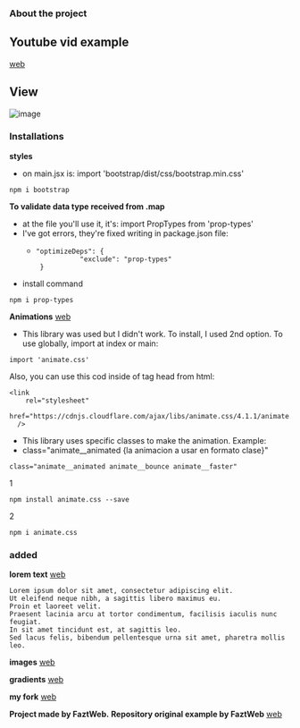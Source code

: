 ### About the project

## Youtube vid example
[web](https://www.youtube.com/watch?v=1_DXtP0XyDw)

## View
![image](https://user-images.githubusercontent.com/93058053/232256477-02238e54-699f-4dc4-bf11-269c90bdc4c8.png)


### Installations

**styles**
- on main.jsx is: import 'bootstrap/dist/css/bootstrap.min.css'
```
npm i bootstrap
```
**To validate data type received from .map**
- at the file you'll use it, it's: import PropTypes from 'prop-types'
- I've got errors, they're fixed writing in package.json file: 
  - ```    
    "optimizeDeps": {
               "exclude": "prop-types"
     }
    ```
- install command
```
npm i prop-types
```
**Animations**  [web](https://animate.style/)
- This library was used but I didn't work. To install, I used 2nd option. To use globally, import at index or main:
```
import 'animate.css'
```
Also, you can use this cod inside of tag head from html: 
```
<link
    rel="stylesheet"
    href="https://cdnjs.cloudflare.com/ajax/libs/animate.css/4.1.1/animate.min.css"
  />
  ```
- This library uses specific classes to make the animation. Example: 
- class="animate__animated {la animacion a usar en formato clase}"
```
class="animate__animated animate__bounce animate__faster"
```


1
```
npm install animate.css --save
```
2
```
npm i animate.css 
```


### added
**lorem text**
[web](https://es.lipsum.com/feed/html)
```
Lorem ipsum dolor sit amet, consectetur adipiscing elit. 
Ut eleifend neque nibh, a sagittis libero maximus eu. 
Proin et laoreet velit. 
Praesent lacinia arcu at tortor condimentum, facilisis iaculis nunc feugiat.
In sit amet tincidunt est, at sagittis leo. 
Sed lacus felis, bibendum pellentesque urna sit amet, pharetra mollis leo. 
```

**images**
[web](https://github.com/FaztWeb/react-cards-bootstrap/tree/main/src/assets)

**gradients**
[web](https://cssgradient.io/)

**my fork**
[web](https://github.com/karilunius/react-cards-bootstrap)

**Project made by FaztWeb.**
**Repository original example by FaztWeb**
[web](https://github.com/FaztWeb/react-cards-bootstrap)
